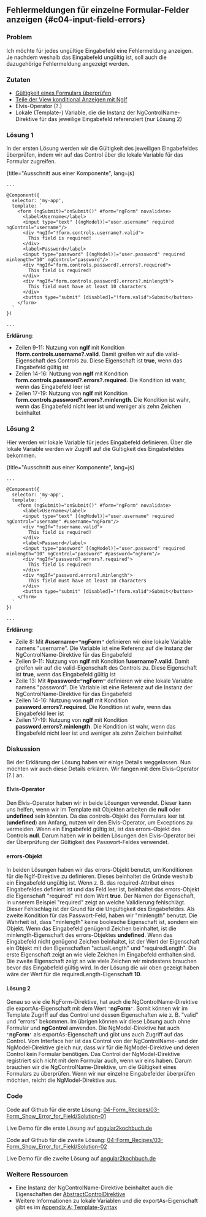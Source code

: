 ## Fehlermeldungen für einzelne Formular-Felder anzeigen {#c04-input-field-errors}

### Problem

Ich möchte für jedes ungültige Eingabefeld eine Fehlermeldung anzeigen. Je nachdem weshalb das Eingabefeld ungültig ist, soll auch die dazugehörige Fehlermeldung angezeigt werden.

### Zutaten
* [Gültigkeit eines Formulars überprüfen](#c04-form-validation)
* [Teile der View konditional Anzeigen mit NgIf](#c03-ngif)
* Elvis-Operator (?.)
* Lokale (Template-) Variable, die die Instanz der NgControlName-Direktive für das jeweilige Eingabefeld referenziert (nur Lösung 2)

### Lösung 1

In der ersten Lösung werden wir die Gültigkeit des jeweiligen Eingabefeldes überprüfen, indem wir auf das Control über die lokale Variable für das Formular zugreifen.

{title="Ausschnitt aus einer Komponente", lang=js}
```
...

@Component({
  selector: 'my-app',
  template: `
    <form (ngSubmit)="onSubmit()" #form="ngForm" novalidate>
      <label>Username</label>
      <input type="text" [(ngModel)]="user.username" required ngControl="username"/>
      <div *ngIf="!form.controls.username?.valid">
        This field is required!
      </div>
      <label>Password</label>
      <input type="password" [(ngModel)]="user.password" required minlength="10" ngControl="password"/>
      <div *ngIf="form.controls.password?.errors?.required">
        This field is required!
      </div>
      <div *ngIf="form.controls.password?.errors?.minlength">
        This field must have at least 10 characters
      </div>
      <button type="submit" [disabled]="!form.valid">Submit</button>
    </form>
  `
})

...
```

__Erklärung__:

* Zeilen 9-11: Nutzung von __ngIf__ mit Kondition __!form.controls.username?.valid__. Damit greifen wir auf die valid-Eigenschaft des Controls zu. Diese Eigenschaft ist __true__, wenn das Eingabefeld gültig ist
* Zeilen 14-16: Nutzung von __ngIf__ mit Kondition __form.controls.password?.errors?.required__. Die Kondition ist wahr, wenn das Eingabefeld leer ist
* Zeilen 17-19: Nutzung von __ngIf__ mit Kondition __form.controls.password?.errors?.minlength__. Die Kondition ist wahr, wenn das Eingabefeld nicht leer ist und weniger als zehn Zeichen beinhaltet

### Lösung 2

Hier werden wir lokale Variable für jedes Eingabefeld definieren.
Über die lokale Variable werden wir Zugriff auf die Gültigkeit des Eingabefeldes bekommen.

{title="Ausschnitt aus einer Komponente", lang=js}
```
...

@Component({
  selector: 'my-app',
  template: `
    <form (ngSubmit)="onSubmit()" #form="ngForm" novalidate>
      <label>Username</label>
      <input type="text" [(ngModel)]="user.username" required ngControl="username" #username="ngForm"/>
      <div *ngIf="!username.valid">
        This field is required!
      </div>
      <label>Password</label>
      <input type="password" [(ngModel)]="user.password" required minlength="10" ngControl="password" #password="ngForm"/>
      <div *ngIf="password?.errors?.required">
        This field is required!
      </div>
      <div *ngIf="password.errors?.minlength">
        This field must have at least 10 characters
      </div>
      <button type="submit" [disabled]="!form.valid">Submit</button>
    </form>
  `
})

...
```

__Erklärung__:

* Zeile 8: Mit __#username=`"`ngForm`"`__ definieren wir eine lokale Variable namens "username". Die Variable ist eine Referenz auf die Instanz der NgControlName-Direktive für das Eingabefeld
* Zeilen 9-11: Nutzung von __ngIf__ mit Kondition __!username?.valid__. Damit greifen wir auf die valid-Eigenschaft des Controls zu. Diese Eigenschaft ist __true__, wenn das Eingabefeld gültig ist
* Zeile 13: Mit __#password=`"`ngForm`"`__ definieren wir eine lokale Variable namens "password". Die Variable ist eine Referenz auf die Instanz der NgControlName-Direktive für das Eingabefeld
* Zeilen 14-16: Nutzung von __ngIf__ mit Kondition __password.errors?.required__. Die Kondition ist wahr, wenn das Eingabefeld leer ist
* Zeilen 17-19: Nutzung von __ngIf__ mit Kondition __password.errors?.minlength__. Die Kondition ist wahr, wenn das Eingabefeld nicht leer ist und weniger als zehn Zeichen beinhaltet

### Diskussion

Bei der Erklärung der Lösung haben wir einige Details weggelassen. Nun möchten wir auch diese Details erklären. Wir fangen mit dem Elvis-Operator (?.) an.

#### Elvis-Operator

Den Elvis-Operator haben wir in beide Lösungen verwendet.
Dieser kann uns helfen, wenn wir im Template mit Objekten arbeiten die __null__ oder __undefined__ sein könnten.
Da das controls-Objekt des Formulars leer ist (__undefined__) am Anfang, nutzen wir den Elvis-Operator, um Exceptions zu vermeiden.
Wenn ein Eingabefeld gültig ist, ist das errors-Objekt des Controls __null__.
Darum haben wir in beiden Lösungen den Elvis-Operator bei der Überprüfung der Gültigkeit des Passwort-Feldes verwendet.

#### errors-Objekt

In beiden Lösungen haben wir das errors-Objekt benutzt, um Konditionen für die NgIf-Direktive zu definieren.
Dieses beinhaltet die Gründe weshalb ein Eingabefeld ungültig ist.
Wenn z. B. das required-Attribut eines Eingabefeldes definiert ist und das Feld leer ist, beinhaltet das errors-Objekt die Eigenschaft "required" mit dem Wert __true__.
Der Namen der Eigenschaft, in unserem Beispiel "required" zeigt an welche Validierung fehlschlägt.
Dieser Fehlschlag ist der Grund für die Ungültigkeit des Eingabefeldes.
Als zweite Kondition für das Passwort-Feld, haben wir "minlength" benutzt.
Die Wahrheit ist, dass "minlength" keine boolesche Eigenschaft ist, sondern ein Objekt.
Wenn das Eingabefeld genügend Zeichen beinhaltet, ist die minlength-Eigenschaft des errors-Objektes __undefined__.
Wenn das Eingabefeld nicht genügend Zeichen beinhaltet, ist der Wert der Eigenschaft ein Objekt mit den Eigenschaften "actualLength" und "requiredLength".
Die erste Eigenschaft zeigt an wie viele Zeichen im Eingabefeld enthalten sind.
Die zweite Eigenschaft zeigt an wie viele Zeichen wir mindestens brauchen bevor das Eingabefeld gültig wird.
In der Lösung die wir oben gezeigt haben wäre der Wert für die requiredLength-Eigenschaft __10__.

#### Lösung 2

Genau so wie die NgForm-Direktive, hat auch die NgControlName-Direktive die exportAs-Eigenschaft mit dem Wert __`'`ngForm`'`__.
Somit können wir im Template Zugriff auf das Control und dessen Eigenschaften wie z. B. "valid" und "errors" bekommen.
Im übrigen können wir diese Lösung auch ohne Formular und __ngControl__ anwenden.
Die NgModel-Direktive hat auch __`'`ngForm`'`__ als exportAs-Eigenschaft und gibt uns auch Zugriff auf das Control.
Vom Interface her ist das Control von der NgControlName- und der NgModel-Direktive gleich nur, dass wir für die NgModel-Direktive und deren Control kein Formular benötigen.
Das Control der NgModel-Direktive registriert sich nicht mit dem Formular auch, wenn wir eins haben.
Darum brauchen wir die NgControlName-Direktive, um die Gültigkeit eines Formulars zu überprüfen.
Wenn wir nur einzelne Eingabefelder überprüfen möchten, reicht die NgModel-Direktive aus.

### Code

Code auf Github für die erste Lösung: [04-Form\_Recipes/03-Form\_Show\_Error\_for\_Field/Solution-01](https://github.com/jsperts/angular2_kochbuch_code/tree/master/04-Form_Recipes/03-Form_Show_Error_for_Field/Solution-01)

Live Demo für die erste Lösung auf [angular2kochbuch.de](http://angular2kochbuch.de/examples/code/04-Form_Recipes/03-Form_Show_Error_for_Field/Solution-01/index.html)

Code auf Github für die zweite Lösung: [04-Form\_Recipes/03-Form\_Show\_Error\_for\_Field/Solution-02](https://github.com/jsperts/angular2_kochbuch_code/tree/master/04-Form_Recipes/03-Form_Show_Error_for_Field/Solution-02)

Live Demo für die zweite Lösung auf [angular2kochbuch.de](http://angular2kochbuch.de/examples/code/04-Form_Recipes/03-Form_Show_Error_for_Field/Solution-02/index.html)

### Weitere Ressourcen

* Eine Instanz der NgControlName-Direktive beinhaltet auch die Eigenschaften der [AbstractControlDirektive](https://angular.io/docs/ts/latest/api/common/AbstractControlDirective-class.html)
* Weitere Informationen zu lokale Variablen und die exportAs-Eigenschaft gibt es im [Appendix A: Template-Syntax](#appendix-a)

